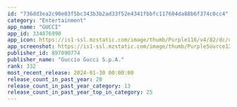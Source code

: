 ```yaml
---
id: "736dd3ea2c90e03f5bc343b3b2ad33f52e4341fbbfc117604da88b6f374c0cc4"
category: "Entertainment"
app_name: "GUCCI"
app_id: 334876990
app_icon: https://is1-ssl.mzstatic.com/image/thumb/Purple116/v4/82/dc/c9/82dcc9d6-412d-c3d5-6982-acac750d4b2f/AppIcon-0-0-1x_U007emarketing-0-7-0-85-220.png/1024x1024bb.png
app_screenshot: https://is1-ssl.mzstatic.com/image/thumb/PurpleSource126/v4/4e/01/86/4e018613-67be-56fb-3aec-296cd836e10e/0c247895-2017-4624-a55f-91ad6759d32b_GG_APP_-_1.png/1284x2778bb.png
publisher_id: 897090774
publisher_name: "Guccio Gucci S.p.A."
rank: 332
most_recent_release: 2024-01-30 00:00:00
release_count_in_past_year: 20
release_count_in_past_year_category: 13
release_count_in_past_year_top_in_category: 25
---
```

